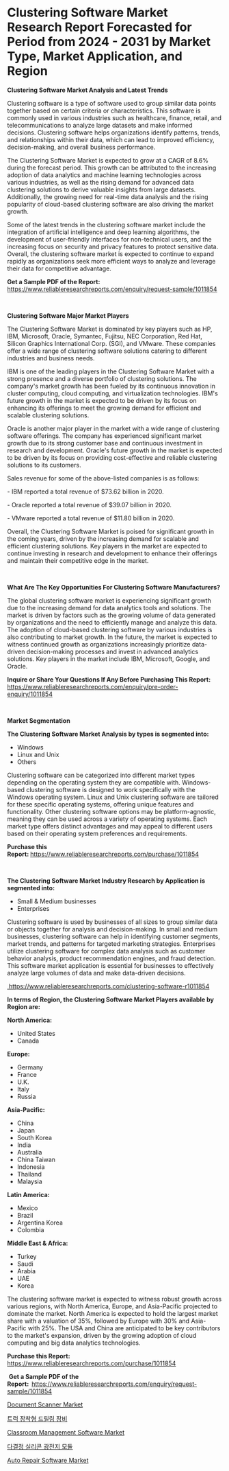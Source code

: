 <p><h1>Clustering Software Market Research Report Forecasted for Period from 2024 -  2031 by Market Type, Market Application, and Region</h1></p><p><strong>Clustering Software Market Analysis and Latest Trends</strong></p>
<p><p>Clustering software is a type of software used to group similar data points together based on certain criteria or characteristics. This software is commonly used in various industries such as healthcare, finance, retail, and telecommunications to analyze large datasets and make informed decisions. Clustering software helps organizations identify patterns, trends, and relationships within their data, which can lead to improved efficiency, decision-making, and overall business performance.</p><p>The Clustering Software Market is expected to grow at a CAGR of 8.6% during the forecast period. This growth can be attributed to the increasing adoption of data analytics and machine learning technologies across various industries, as well as the rising demand for advanced data clustering solutions to derive valuable insights from large datasets. Additionally, the growing need for real-time data analysis and the rising popularity of cloud-based clustering software are also driving the market growth.</p><p>Some of the latest trends in the clustering software market include the integration of artificial intelligence and deep learning algorithms, the development of user-friendly interfaces for non-technical users, and the increasing focus on security and privacy features to protect sensitive data. Overall, the clustering software market is expected to continue to expand rapidly as organizations seek more efficient ways to analyze and leverage their data for competitive advantage.</p></p>
<p><strong>Get a Sample PDF of the Report:&nbsp;</strong> <a href="https://www.reliableresearchreports.com/enquiry/request-sample/1011854">https://www.reliableresearchreports.com/enquiry/request-sample/1011854</a></p>
<p>&nbsp;</p>
<p><strong>Clustering Software Major Market Players</strong></p>
<p><p>The Clustering Software Market is dominated by key players such as HP, IBM, Microsoft, Oracle, Symantec, Fujitsu, NEC Corporation, Red Hat, Silicon Graphics International Corp. (SGI), and VMware. These companies offer a wide range of clustering software solutions catering to different industries and business needs.</p><p>IBM is one of the leading players in the Clustering Software Market with a strong presence and a diverse portfolio of clustering solutions. The company's market growth has been fueled by its continuous innovation in cluster computing, cloud computing, and virtualization technologies. IBM's future growth in the market is expected to be driven by its focus on enhancing its offerings to meet the growing demand for efficient and scalable clustering solutions.</p><p>Oracle is another major player in the market with a wide range of clustering software offerings. The company has experienced significant market growth due to its strong customer base and continuous investment in research and development. Oracle's future growth in the market is expected to be driven by its focus on providing cost-effective and reliable clustering solutions to its customers.</p><p>Sales revenue for some of the above-listed companies is as follows:</p><p>- IBM reported a total revenue of $73.62 billion in 2020.</p><p>- Oracle reported a total revenue of $39.07 billion in 2020.</p><p>- VMware reported a total revenue of $11.80 billion in 2020.</p><p>Overall, the Clustering Software Market is poised for significant growth in the coming years, driven by the increasing demand for scalable and efficient clustering solutions. Key players in the market are expected to continue investing in research and development to enhance their offerings and maintain their competitive edge in the market.</p></p>
<p>&nbsp;</p>
<p><strong>What Are The Key Opportunities For Clustering Software Manufacturers?</strong></p>
<p><p>The global clustering software market is experiencing significant growth due to the increasing demand for data analytics tools and solutions. The market is driven by factors such as the growing volume of data generated by organizations and the need to efficiently manage and analyze this data. The adoption of cloud-based clustering software by various industries is also contributing to market growth. In the future, the market is expected to witness continued growth as organizations increasingly prioritize data-driven decision-making processes and invest in advanced analytics solutions. Key players in the market include IBM, Microsoft, Google, and Oracle.</p></p>
<p><strong>Inquire or Share Your Questions If Any Before Purchasing This Report:</strong> <a href="https://www.reliableresearchreports.com/enquiry/pre-order-enquiry/1011854">https://www.reliableresearchreports.com/enquiry/pre-order-enquiry/1011854</a></p>
<p>&nbsp;</p>
<p><strong>Market Segmentation</strong></p>
<p><strong>The Clustering Software Market Analysis by types is segmented into:</strong></p>
<p><ul><li>Windows</li><li>Linux and Unix</li><li>Others</li></ul></p>
<p><p>Clustering software can be categorized into different market types depending on the operating system they are compatible with. Windows-based clustering software is designed to work specifically with the Windows operating system. Linux and Unix clustering software are tailored for these specific operating systems, offering unique features and functionality. Other clustering software options may be platform-agnostic, meaning they can be used across a variety of operating systems. Each market type offers distinct advantages and may appeal to different users based on their operating system preferences and requirements.</p></p>
<p><strong>Purchase this Report:&nbsp;</strong><a href="https://www.reliableresearchreports.com/purchase/1011854">https://www.reliableresearchreports.com/purchase/1011854</a></p>
<p>&nbsp;</p>
<p><strong>The Clustering Software Market Industry Research by Application is segmented into:</strong></p>
<p><ul><li>Small & Medium businesses</li><li>Enterprises</li></ul></p>
<p><p>Clustering software is used by businesses of all sizes to group similar data or objects together for analysis and decision-making. In small and medium businesses, clustering software can help in identifying customer segments, market trends, and patterns for targeted marketing strategies. Enterprises utilize clustering software for complex data analysis such as customer behavior analysis, product recommendation engines, and fraud detection. This software market application is essential for businesses to effectively analyze large volumes of data and make data-driven decisions.</p></p>
<p><a href="https://www.reliableresearchreports.com/clustering-software-r1011854">&nbsp;https://www.reliableresearchreports.com/clustering-software-r1011854</a></p>
<p><strong>In terms of Region, the Clustering Software Market Players available by Region are:</strong></p>
<p>
    <p> <strong> North America: </strong>
        <ul>
            <li>United States</li>
            <li>Canada</li>
        </ul>
        </p> 
    <p> <strong> Europe: </strong>
        <ul>
            <li>Germany</li>
            <li>France</li>
            <li>U.K.</li>
            <li>Italy</li>
            <li>Russia</li>
        </ul>
        </p> 
    <p> <strong> Asia-Pacific: </strong>
        <ul>
            <li>China</li>
            <li>Japan</li>
            <li>South Korea</li>
            <li>India</li>
            <li>Australia</li>
            <li>China Taiwan</li>
            <li>Indonesia</li>
            <li>Thailand</li>
            <li>Malaysia</li>
        </ul>
        </p> 
    <p> <strong> Latin America: </strong>
        <ul>
            <li>Mexico</li>
            <li>Brazil</li>
            <li>Argentina Korea</li>
            <li>Colombia</li>
        </ul>
        </p> 
    <p> <strong> Middle East & Africa: </strong>
        <ul>
            <li>Turkey</li>
            <li>Saudi</li>
            <li>Arabia</li>
            <li>UAE</li>
            <li>Korea</li>
        </ul>
    </p>
    </p>
<p><p>The clustering software market is expected to witness robust growth across various regions, with North America, Europe, and Asia-Pacific projected to dominate the market. North America is expected to hold the largest market share with a valuation of 35%, followed by Europe with 30% and Asia-Pacific with 25%. The USA and China are anticipated to be key contributors to the market's expansion, driven by the growing adoption of cloud computing and big data analytics technologies.</p></p>
<p><strong>Purchase this Report: </strong><a href="https://www.reliableresearchreports.com/purchase/1011854">https://www.reliableresearchreports.com/purchase/1011854</a></p>
<p>&nbsp;<strong>Get a Sample PDF of the Report:&nbsp;&nbsp;</strong><a href="https://www.reliableresearchreports.com/enquiry/request-sample/1011854">https://www.reliableresearchreports.com/enquiry/request-sample/1011854</a></p>
<p><strong></strong></p>
<p><p><a href="https://medium.com/@nettieboyle28/global-document-scanner-market-focus-on-application-end-use-industry-type-equipment-and-region-8ba688b93309">Document Scanner Market</a></p><p><a href="https://github.com/kimvicki3212024/Market-Research-Report-List-2/blob/main/770586780176.md">트럭 장착형 드릴링 장비</a></p><p><a href="https://github.com/ofpaqrof92/Market-Research-Report-List-1/blob/main/classroom-management-software-market.md">Classroom Management Software Market</a></p><p><a href="https://github.com/marufmohassin05/Market-Research-Report-List-2/blob/main/506578380177.md">다결정 실리콘 광전지 모듈</a></p><p><a href="https://github.com/HowardDelgaXXfnf/Market-Research-Report-List-1/blob/main/auto-repair-software-market.md">Auto Repair Software Market</a></p></p>